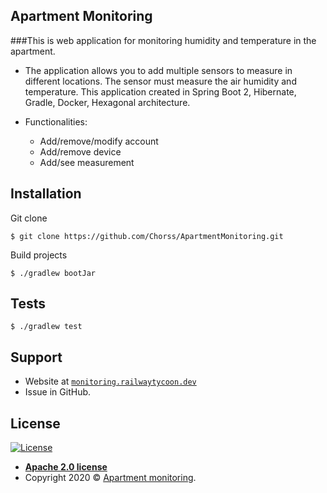 ## Apartment Monitoring
###This is web application for monitoring humidity and temperature in the apartment.
- The application allows you to add multiple sensors to measure in different locations. The sensor must measure the air humidity and temperature.
This application created in Spring Boot 2, Hibernate, Gradle, Docker, Hexagonal architecture. 

- Functionalities:
    - Add/remove/modify account
    - Add/remove device
    - Add/see measurement

## Installation

Git clone

```shell
$ git clone https://github.com/Chorss/ApartmentMonitoring.git
```

Build projects

```shell
$ ./gradlew bootJar
```

## Tests

```shell
$ ./gradlew test
```

## Support

- Website at <a href="https://monitoring.railwaytycoon.dev/" target="_blank">`monitoring.railwaytycoon.dev`</a>
- Issue in GitHub.

## License

[![License](https://img.shields.io/badge/License-Apache%202.0-blue.svg)](https://opensource.org/licenses/Apache-2.0)

- **[Apache 2.0 license](https://opensource.org/licenses/Apache-2.0)**
- Copyright 2020 © <a href="https://monitoring.railwaytycoon.dev/" target="_blank">Apartment monitoring</a>.